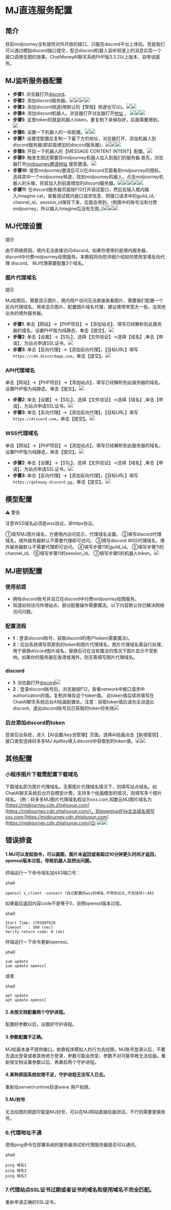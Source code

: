 # MJ直连服务配置

## 简介

目前midjourney没有提供对外开放的接口，只能在discord平台上体验。但是我们可以通过模拟discord接口提交，配合discord机器人监听频道上的消息实现一个接口调用生图的效果。ChatMoneyAI聊天系统PHP版3.3.2以上版本，自带该服务。

## MJ监听服务器配置

* **步骤1**:
  浏览器打开[discord](https://discord.com/)。
* **步骤2**:
  添加discord服务器。![](https://doc.chatmoney.cn/docs/images/general/config/mj/1696907570434.png)![](https://doc.chatmoney.cn/docs/images/general/config/mj/1696907584558.png)![](https://doc.chatmoney.cn/docs/images/general/config/mj/1696907604475.png)![](https://doc.chatmoney.cn/docs/images/general/config/mj/1696907656268.png)
* **步骤3**:
  添加discord频道(用默认的【常规】频道也可以)。![](https://doc.chatmoney.cn/docs/images/general/config/mj/1696907791831.png)![](https://doc.chatmoney.cn/docs/images/general/config/mj/1696907829249.png)
* **步骤4**:
  添加discord机器人。浏览器打开浏览器打开[地址](https://discord.com/developers/applications) 。
  ![](https://doc.chatmoney.cn/docs/images/general/config/mj/1696907917702.png)![](https://doc.chatmoney.cn/docs/images/general/config/mj/1696907955832.png)![](https://doc.chatmoney.cn/docs/images/general/config/mj/1696908063202.png)
* **步骤5**:
  这里token的就是机器人token，要复制下来保存好，后面需要用到。![](https://doc.chatmoney.cn/docs/images/general/config/mj/1696908102716.png)
* **步骤6**:
  设置一下机器人的一些配置。![](https://doc.chatmoney.cn/docs/images/general/config/mj/1696908534305.png)![](https://doc.chatmoney.cn/docs/images/general/config/mj/1696908576437.png)
* **步骤7**:
  设置完配置后复制一下最下方的地址，浏览器打开，添加机器人到discord服务器(即前面增加的discord服务器)。![](https://doc.chatmoney.cn/docs/images/general/config/mj/1696908594668.png)![](https://doc.chatmoney.cn/docs/images/general/config/mj/1696908651915.png)![](https://doc.chatmoney.cn/docs/images/general/config/mj/1696908717889.png)
* **步骤8**:
  开启一下机器人的【MESSAGE CONTENT INTENT】配置。![](https://doc.chatmoney.cn/docs/images/general/config/mj/1696908975659.png)
* **步骤9**:
  触发生图还需要将midjourney机器人加入到我们的服务器
  首先，浏览器打开[midjourney邀请地址](https://discord.com/invite/midjourney) 接受邀请。![](https://doc.chatmoney.cn/docs/images/general/config/mj/1696909110278.png)
* **步骤10**:
  接受midjourney邀请后可以在discord页面看到midjourney的图标。选择其中一个midjourney频道，找到midjourney机器人，点击midjourney机器人的头像，将其加入到前面增加的discord服务器。![](https://doc.chatmoney.cn/docs/images/general/config/mj/1696909217145.png)![](https://doc.chatmoney.cn/docs/images/general/config/mj/1696909248356.png)![](https://doc.chatmoney.cn/docs/images/general/config/mj/1696909277777.png)![](https://doc.chatmoney.cn/docs/images/general/config/mj/1696909298078.png)![](https://doc.chatmoney.cn/docs/images/general/config/mj/1696909339327.png)
* **步骤11**:
  在discord服务器页面按F12打开调试窗口，然后在输入框内输入/imagine cat，查看调试框内接口请求信息，把接口请求中的guild\_id，channel\_id，session\_id保存下来，后面会用到。(例图中的账号没有付费midjourney，所以输入/imagine后没有生图。)![](https://doc.chatmoney.cn/docs/images/general/config/mj/1696909377276.png)![](https://doc.chatmoney.cn/docs/images/general/config/mj/1696918722897.png)![](https://doc.chatmoney.cn/docs/images/general/config/mj/1696909815556.png)

## MJ代理设置

提示

由于网络原因，境内无法直接访问discord。如果你使用的是境内服务器，discord中付费midjourney绘图服务。本教程将向您详细介绍如何使用宝塔反向代理 discord。 MJ代理需要配置3个域名。

### 图片代理域名

提示

MJ绘图后，需要显示图片，境内用户访问无法直接查看图片，需要我们配置一个反向代理域名，用来显示图片。配置图片域名代理，建议使用带宽大一些，没其他业务的境外服务器。

* **步骤1**: 单击【网站】-\>【PHP项目】-\>【添加站点】，填写已经解析到此服务器的域名，设置PHP版为纯静态，单击【提交】。![](https://doc.chatmoney.cn/docs/images/general/config/mj/pic-1.png)
* **步骤2**: 单击【设置】-\>【SSL】，选择【文件验证】-\>选择【域名】,单击【申请】，为站点申请SSL证书。![](https://doc.chatmoney.cn/docs/images/general/config/mj/pic-2.png)
* **步骤3**: 单击【反向代理】-\>【添加反向代理】，【目标URL】填写`https://cdn.discordapp.com`，单击【提交】。![](https://doc.chatmoney.cn/docs/images/general/config/mj/pic-3.png)

### API代理域名

单击【网站】-\>【PHP项目】-\>【添加站点】，填写已经解析到此服务器的域名，设置PHP版为纯静态，单击【提交】。![](https://doc.chatmoney.cn/docs/images/general/config/mj/pic-1.png)

* **步骤2**: 单击【设置】-\>【SSL】，选择【文件验证】-\>选择【域名】,单击【申请】，为站点申请SSL证书。![](https://doc.chatmoney.cn/docs/images/general/config/mj/pic-2.png)
* **步骤3**: 单击【反向代理】-\>【添加反向代理】，【目标URL】填写`https://discord.com`，单击【提交】。![](https://doc.chatmoney.cn/docs/images/general/config/mj/api-3.png)

### WSS代理域名

单击【网站】-\>【PHP项目】-\>【添加站点】，填写已经解析到此服务器的域名，设置PHP版为纯静态，单击【提交】。![](https://doc.chatmoney.cn/docs/images/general/config/mj/pic-1.png)

* **步骤2**: 单击【设置】-\>【SSL】，选择【文件验证】-\>选择【域名】,单击【申请】，为站点申请SSL证书。![](https://doc.chatmoney.cn/docs/images/general/config/mj/pic-2.png)
* **步骤3**: 单击【反向代理】-\>【添加反向代理】，【目标URL】填写`https://gateway.discord.gg`，单击【提交】。![](https://doc.chatmoney.cn/docs/images/general/config/mj/wss-3.png)

## 模型配置

⚠️ 警告

注意WSS域名必须是wss协议，非https协议。

①填写MJ图片域名，方便境内访问显示，代理域名设置。
②填写discord代理域名，境外服务器默认不需要代理即可访问。
③填写discord WSS代理域名，境外服务器默认不需要代理即可访问。
④填写步骤11的guild\_id。
⑤填写步骤11的channel\_id。
⑥填写步骤11的session\_id。
⑦填写步骤5的机器人token。![](https://doc.chatmoney.cn/docs/images/general/config/mj/config.png)

## MJ密钥配置

### 使用前提

* 拥有discord账号并且已在discord中付费midjourney绘图服务。
* 知道如何访问外境站点，部分配置操作需要魔法。以下内容默认你已解决网络访问问题。

### 配置流程

* **1**：登录discord账号，获取discord的用户token(需要魔法)。
* **2**：后台系统填写获取到的token和图片代理域名。图片代理域名需自行处理，用于替换discord图片域名，替换后可在没有魔法的情况下图片显示不受影响。如果你的服务器在香港或海外，则无需填写图片代理域名。

### discord

* **1**: 浏览器打开[discord](https://discord.com/)![](https://doc.chatmoney.cn/docs/images/general/config/mj/discord1.png)
* **2**：登录discord账号后，浏览器按F12，查看network中接口请求中authorization的值。复制并保存这个token值。 此token值后续将填写在ChatAl聊天系统后台AI绘画配置处。注意：获取token值后请勿主动退出discord，退出discord账号后已获取的token将失效![](https://doc.chatmoney.cn/docs/images/general/config/mj/discord2.png)

### 后台添加discord的token

登录后台系统，进入【AI设置/key池管理】页面。选择AI绘画点击【新增密钥】,接口类型选择码多多MJ ApiKey填入discord中获取到的token值。![](https://doc.chatmoney.cn/docs/images/general/config/mj/admin-set1.png)![](https://doc.chatmoney.cn/docs/images/general/config/mj/admin-set2.png)

## 其他配置

### 小程序图片下载需配置下载域名

下载域名即为图片代理域名。无需图片代理域名情况下，则填写站点域名。如ChatAl聊天系统后台开启模型计费，支持多个绘画模型的情况，则填写多个图片域名。 (例：码多多MJ图片代理域名假设为xxx.com,知数云MJ图片域名为[https://midjourney.cdn.zhishuyun.com](https://midjourney.cdn.zhishuyun.com/)，则downloadFile合法域名填写xxx.com;[https://midjourney.cdn.zhishuyun.com](https://midjourney.cdn.zhishuyun.com/)😉
![](https://doc.chatmoney.cn/docs/images/general/config/mj/mnp-set2.png)![](https://doc.chatmoney.cn/docs/images/general/config/mj/mnp-set1.png)

## 错误排查

#### 1.MJ可以发起指令，可以画图，图片未返回或者超过10分钟更久时间才返回，openssl版本过低，导致机器人监控出问题。

终端运行一下命令域名加443端口号：

shell

```
openssl s_client -connect (自己配置的wss的域名,不带协议头,不含括号):443
```

如果最后返回内容code不是等于0，说明openssl版本过低。

shell

```
Start Time: 1703497628
Timeout   : 300 (sec)
Verify return code: 0 (ok)
```

终端运行一下命令更新openssl。

shell

```
yum update
yum update openssl
```

或者

shell

```
apt update
apt update openssl
```

#### 2.未按文档配置两个守护进程。

配置好参数以后，设置好守护进程。

#### 3.参数配置不正确。

MJ绘画本身不提供接口，依靠程序模拟人的行为去绘图，MJ账号登录以后，不要去退出登录或者其他地方登录，参数可能会改变，参数不对可能导致无法绘画。重新按文档设置参数以后，再重启两个守护进程。

#### 4.某种原因系统权限不足，守护进程无法写入日志。

重新给server/runtime目录www 用户权限。

#### 5.MJ封号

无法绘图的原因可能是MJ封号，可以在MJ网站直接绘画测试。不行则需要更换账号。

### 6.代理地址不通

使用ping命令在部署系统的服务器测试和代理服务器是否可以通讯。

shell

```
ping 域名1
ping 域名2
ping 域名3
```

### 7.代理站点SSL证书过期或者证书的域名和使用域名不完全匹配。

重新申请正确的SSL证书。